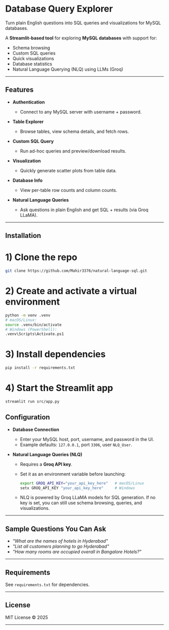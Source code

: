 # Database Query Explorer

Turn plain English questions into SQL queries and visualizations for MySQL databases.

A **Streamlit-based tool** for exploring **MySQL databases** with support for:
- Schema browsing
- Custom SQL queries
- Quick visualizations
- Database statistics
- Natural Language Querying (NLQ) using LLMs (Groq)

---

## Features

- **Authentication**
  - Connect to any MySQL server with username + password.

- **Table Explorer**
  - Browse tables, view schema details, and fetch rows.

- **Custom SQL Query**
  - Run ad-hoc queries and preview/download results.

- **Visualization**
  - Quickly generate scatter plots from table data.

- **Database Info**
  - View per-table row counts and column counts.

- **Natural Language Queries**
  - Ask questions in plain English and get SQL + results (via Groq LLaMA).

---

## Installation

# 1) Clone the repo
 ```bash
git clone https://github.com/Mahir3376/natural-language-sql.git
```
# 2) Create and activate a virtual environment
 ```bash
python -m venv .venv
# macOS/Linux:
source .venv/bin/activate
# Windows (PowerShell):
.venv\Scripts\Activate.ps1
```
# 3) Install dependencies
 ```bash
pip install -r requirements.txt
```
# 4) Start the Streamlit app
 ```bash
streamlit run src/app.py
```
## Configuration

- **Database Connection**
  - Enter your MySQL host, port, username, and password in the UI.  
  - Example defaults: `127.0.0.1`, port `3306`, user `NLQ_User`.

- **Natural Language Queries (NLQ)**
  - Requires a **Groq API key**.  
  - Set it as an environment variable before launching:  

    ```bash
    export GROQ_API_KEY="your_api_key_here"   # macOS/Linux
    setx GROQ_API_KEY "your_api_key_here"     # Windows
    ```

  - NLQ is powered by Groq LLaMA models for SQL generation. If no key is set, you can still use schema browsing, queries, and visualizations.

---

## Sample Questions You Can Ask

- *"What are the names of hotels in Hyderabad"*
- *"List all customers planning to go Hyderabad"*
- *"How many rooms are occupied overall in Bangalore Hotels?"*

---

## Requirements

See `requirements.txt` for dependencies.

---

## License

MIT License © 2025

---

